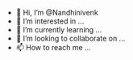 - 👋 Hi, I’m @Nandhinivenk
- 👀 I’m interested in ...
- 🌱 I’m currently learning ...
- 💞️ I’m looking to collaborate on ...
- 📫 How to reach me ...

<!---
Nandhinivenk/Nandhinivenk is a ✨ special ✨ repository because its `README.md` (this file) appears on your GitHub profile.
You can click the Preview link to take a look at your changes.
--->
